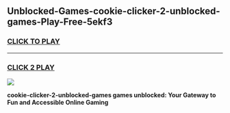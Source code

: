 
## Unblocked-Games-cookie-clicker-2-unblocked-games-Play-Free-5ekf3
<h3>
<a href="https://premium76.site?title=cookie-clicker-2-unblocked-games&ref=18A1">CLICK TO PLAY</a></h3>
<hr>

<h3>
<a href="https://premium76.site?title=cookie-clicker-2-unblocked-games&ref=18A1">CLICK 2 PLAY</a>
  
</h3>

<a href="https://premium76.site?title=cookie-clicker-2-unblocked-games&ref=18A1"><img src="https://clearcache.store/games.png"></a>


**cookie-clicker-2-unblocked-games games unblocked: Your Gateway to Fun and Accessible Online Gaming**
